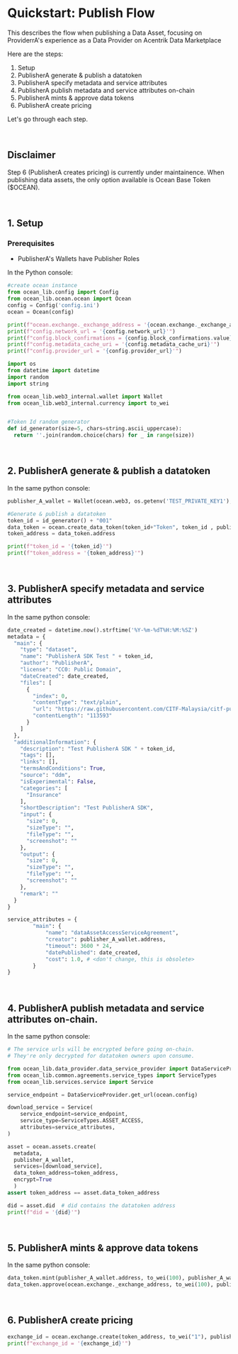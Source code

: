 # Quickstart: Publish Flow

This describes the flow when publishing a Data Asset, focusing on ProviderrA's experience as a Data Provider on Acentrik Data Marketplace

Here are the steps:

1.  Setup
2.  PublisherA generate & publish a datatoken
3.  PublisherA specify metadata and service attributes
4.  PublisherA publish metadata and service attributes on-chain
5.  PublisherA mints & approve data tokens
6.  PublisherA create pricing

Let's go through each step.

<br />

## Disclaimer

Step 6 (PublisherA creates pricing) is currently under maintainence. When publishing data assets, the only option available is Ocean Base Token ($OCEAN).

<br />

## 1. Setup

### Prerequisites

- PublisherA's Wallets have Publisher Roles

In the Python console:

```python
#create ocean instance
from ocean_lib.config import Config
from ocean_lib.ocean.ocean import Ocean
config = Config('config.ini')
ocean = Ocean(config)

print(f"ocean.exchange._exchange_address = '{ocean.exchange._exchange_address}'")
print(f"config.network_url = '{config.network_url}'")
print(f"config.block_confirmations = {config.block_confirmations.value}")
print(f"config.metadata_cache_uri = '{config.metadata_cache_uri}'")
print(f"config.provider_url = '{config.provider_url}'")

import os
from datetime import datetime
import random
import string

from ocean_lib.web3_internal.wallet import Wallet
from ocean_lib.web3_internal.currency import to_wei


#Token Id random generator
def id_generator(size=5, chars=string.ascii_uppercase):
  return ''.join(random.choice(chars) for _ in range(size))
```

<br />

## 2. PublisherA generate & publish a datatoken

In the same python console:

```python
publisher_A_wallet = Wallet(ocean.web3, os.getenv('TEST_PRIVATE_KEY1'), config.block_confirmations, config.transaction_timeout)

#Generate & publish a datatoken
token_id = id_generator() + "001"
data_token = ocean.create_data_token(token_id+"Token", token_id , publisher_A_wallet, blob=ocean.config.metadata_cache_uri)
token_address = data_token.address

print(f"token_id = '{token_id}'")
print(f"token_address = '{token_address}'")
```

<br />

## 3. PublisherA specify metadata and service attributes

In the same python console:

```python
date_created = datetime.now().strftime('%Y-%m-%dT%H:%M:%SZ')
metadata = {
  "main": {
    "type": "dataset",
    "name": "PublisherA SDK Test " + token_id,
    "author": "PublisherA",
    "license": "CC0: Public Domain",
    "dateCreated": date_created,
    "files": [
      {
        "index": 0,
        "contentType": "text/plain",
        "url": "https://raw.githubusercontent.com/CITF-Malaysia/citf-public/main/vaccination/vax_state.csv",
        "contentLength": "113593"
      }
    ]
  },
  "additionalInformation": {
    "description": "Test PublisherA SDK " + token_id,
    "tags": [],
    "links": [],
    "termsAndConditions": True,
    "source": "ddm",
    "isExperimental": False,
    "categories": [
      "Insurance"
    ],
    "shortDescription": "Test PublisherA SDK",
    "input": {
      "size": 0,
      "sizeType": "",
      "fileType": "",
      "screenshot": ""
    },
    "output": {
      "size": 0,
      "sizeType": "",
      "fileType": "",
      "screenshot": ""
    },
    "remark": ""
  }
}

service_attributes = {
        "main": {
            "name": "dataAssetAccessServiceAgreement",
            "creator": publisher_A_wallet.address,
            "timeout": 3600 * 24,
            "datePublished": date_created,
            "cost": 1.0, # <don't change, this is obsolete>
        }
}

```

<br />

## 4. PublisherA publish metadata and service attributes on-chain.

In the same python console:

```python
# The service urls will be encrypted before going on-chain.
# They're only decrypted for datatoken owners upon consume.

from ocean_lib.data_provider.data_service_provider import DataServiceProvider
from ocean_lib.common.agreements.service_types import ServiceTypes
from ocean_lib.services.service import Service

service_endpoint = DataServiceProvider.get_url(ocean.config)

download_service = Service(
    service_endpoint=service_endpoint,
    service_type=ServiceTypes.ASSET_ACCESS,
    attributes=service_attributes,
)

asset = ocean.assets.create(
  metadata,
  publisher_A_wallet,
  services=[download_service],
  data_token_address=token_address,
  encrypt=True
  )
assert token_address == asset.data_token_address

did = asset.did  # did contains the datatoken address
print(f"did = '{did}'")
```

<br />

## 5. PublisherA mints & approve data tokens

In the same python console:

```python
data_token.mint(publisher_A_wallet.address, to_wei(100), publisher_A_wallet)
data_token.approve(ocean.exchange._exchange_address, to_wei(100), publisher_A_wallet)
```

<br />

## 6. PublisherA create pricing

```python
exchange_id = ocean.exchange.create(token_address, to_wei("1"), publisher_A_wallet)
print(f"exchange_id = '{exchange_id}'")
```
